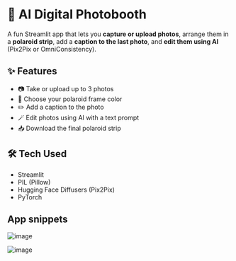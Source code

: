 # 📸 AI Digital Photobooth

A fun Streamlit app that lets you **capture or upload photos**, arrange them in a **polaroid strip**, add a **caption to the last photo**, and **edit them using AI** (Pix2Pix or OmniConsistency).

## ✨ Features

- 📷 Take or upload up to 3 photos
- 🎨 Choose your polaroid frame color
- ✏️ Add a caption to the  photo 
- 🪄 Edit photos using AI with a text prompt
- 📥 Download the final polaroid strip


## 🛠 Tech Used

- Streamlit
- PIL (Pillow)
- Hugging Face Diffusers (Pix2Pix)
- PyTorch

## App snippets
![image](https://github.com/user-attachments/assets/6f343b61-955f-4315-ba63-18fe0fb5ab88)


![image](https://github.com/user-attachments/assets/69692c3d-ce91-4d05-aa31-8248bc69299e)





